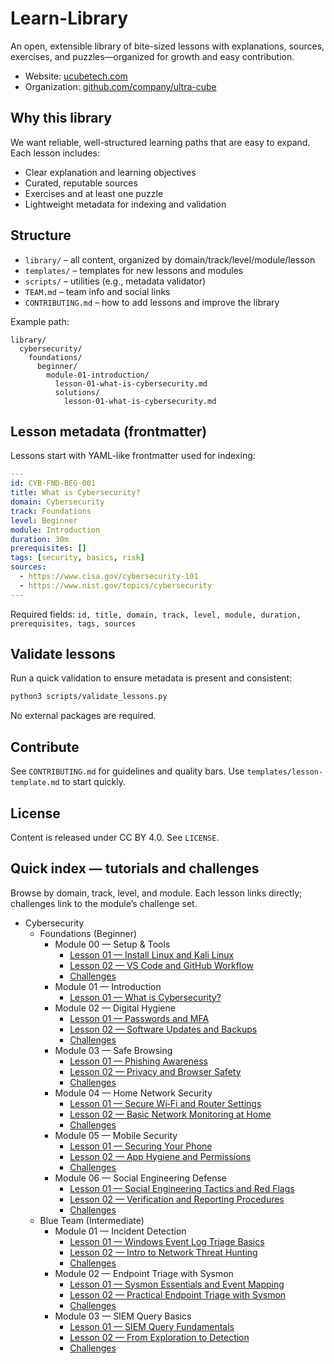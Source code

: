 # Learn-Library

An open, extensible library of bite-sized lessons with explanations, sources, exercises, and puzzles—organized for growth and easy contribution.

- Website: [ucubetech.com](https://www.ucubetech.com)
- Organization: [github.com/company/ultra-cube](https://github.com/company/ultra-cube)

## Why this library

We want reliable, well-structured learning paths that are easy to expand. Each lesson includes:

- Clear explanation and learning objectives
- Curated, reputable sources
- Exercises and at least one puzzle
- Lightweight metadata for indexing and validation

## Structure

- `library/` – all content, organized by domain/track/level/module/lesson
- `templates/` – templates for new lessons and modules
- `scripts/` – utilities (e.g., metadata validator)
- `TEAM.md` – team info and social links
- `CONTRIBUTING.md` – how to add lessons and improve the library

Example path:

```text
library/
  cybersecurity/
    foundations/
      beginner/
        module-01-introduction/
          lesson-01-what-is-cybersecurity.md
          solutions/
            lesson-01-what-is-cybersecurity.md
```

## Lesson metadata (frontmatter)

Lessons start with YAML-like frontmatter used for indexing:

```yaml
---
id: CYB-FND-BEG-001
title: What is Cybersecurity?
domain: Cybersecurity
track: Foundations
level: Beginner
module: Introduction
duration: 30m
prerequisites: []
tags: [security, basics, risk]
sources:
  - https://www.cisa.gov/cybersecurity-101
  - https://www.nist.gov/topics/cybersecurity
---
```

Required fields: `id, title, domain, track, level, module, duration, prerequisites, tags, sources`

## Validate lessons

Run a quick validation to ensure metadata is present and consistent:

```zsh
python3 scripts/validate_lessons.py
```

No external packages are required.

## Contribute

See `CONTRIBUTING.md` for guidelines and quality bars. Use `templates/lesson-template.md` to start quickly.

## License

Content is released under CC BY 4.0. See `LICENSE`.

## Quick index — tutorials and challenges

Browse by domain, track, level, and module. Each lesson links directly; challenges link to the module’s challenge set.

- Cybersecurity
  - Foundations (Beginner)
    - Module 00 — Setup & Tools
      - [Lesson 01 — Install Linux and Kali Linux](library/cybersecurity/foundations/beginner/module-00-setup-and-tools/lesson-01-install-linux-and-kali.md)
      - [Lesson 02 — VS Code and GitHub Workflow](library/cybersecurity/foundations/beginner/module-00-setup-and-tools/lesson-02-vscode-and-github-workflow.md)
      - [Challenges](library/cybersecurity/foundations/beginner/module-00-setup-and-tools/challenges/README.md)
    - Module 01 — Introduction
      - [Lesson 01 — What is Cybersecurity?](library/cybersecurity/foundations/beginner/module-01-introduction/lesson-01-what-is-cybersecurity.md)
    - Module 02 — Digital Hygiene
      - [Lesson 01 — Passwords and MFA](library/cybersecurity/foundations/beginner/module-02-digital-hygiene/lesson-01-passwords-and-mfa.md)
      - [Lesson 02 — Software Updates and Backups](library/cybersecurity/foundations/beginner/module-02-digital-hygiene/lesson-02-updates-and-backups.md)
      - [Challenges](library/cybersecurity/foundations/beginner/module-02-digital-hygiene/challenges/README.md)
    - Module 03 — Safe Browsing
      - [Lesson 01 — Phishing Awareness](library/cybersecurity/foundations/beginner/module-03-safe-browsing/lesson-01-phishing-awareness.md)
      - [Lesson 02 — Privacy and Browser Safety](library/cybersecurity/foundations/beginner/module-03-safe-browsing/lesson-02-privacy-and-browser-safety.md)
      - [Challenges](library/cybersecurity/foundations/beginner/module-03-safe-browsing/challenges/README.md)
    - Module 04 — Home Network Security
      - [Lesson 01 — Secure Wi‑Fi and Router Settings](library/cybersecurity/foundations/beginner/module-04-home-network-security/lesson-01-secure-wifi-and-router.md)
      - [Lesson 02 — Basic Network Monitoring at Home](library/cybersecurity/foundations/beginner/module-04-home-network-security/lesson-02-basic-network-monitoring.md)
      - [Challenges](library/cybersecurity/foundations/beginner/module-04-home-network-security/challenges/README.md)
    - Module 05 — Mobile Security
      - [Lesson 01 — Securing Your Phone](library/cybersecurity/foundations/beginner/module-05-mobile-security/lesson-01-securing-your-phone.md)
      - [Lesson 02 — App Hygiene and Permissions](library/cybersecurity/foundations/beginner/module-05-mobile-security/lesson-02-app-hygiene-and-permissions.md)
      - [Challenges](library/cybersecurity/foundations/beginner/module-05-mobile-security/challenges/README.md)
    - Module 06 — Social Engineering Defense
      - [Lesson 01 — Social Engineering Tactics and Red Flags](library/cybersecurity/foundations/beginner/module-06-social-engineering-defense/lesson-01-social-engineering-tactics.md)
      - [Lesson 02 — Verification and Reporting Procedures](library/cybersecurity/foundations/beginner/module-06-social-engineering-defense/lesson-02-verification-and-reporting.md)
      - [Challenges](library/cybersecurity/foundations/beginner/module-06-social-engineering-defense/challenges/README.md)
  - Blue Team (Intermediate)
    - Module 01 — Incident Detection
      - [Lesson 01 — Windows Event Log Triage Basics](library/cybersecurity/blue-team/intermediate/module-01-incident-detection/lesson-01-windows-event-log-triage.md)
      - [Lesson 02 — Intro to Network Threat Hunting](library/cybersecurity/blue-team/intermediate/module-01-incident-detection/lesson-02-intro-network-threat-hunting.md)
      - [Challenges](library/cybersecurity/blue-team/intermediate/module-01-incident-detection/challenges/README.md)
    - Module 02 — Endpoint Triage with Sysmon
      - [Lesson 01 — Sysmon Essentials and Event Mapping](library/cybersecurity/blue-team/intermediate/module-02-endpoint-triage-sysmon/lesson-01-sysmon-essentials.md)
      - [Lesson 02 — Practical Endpoint Triage with Sysmon](library/cybersecurity/blue-team/intermediate/module-02-endpoint-triage-sysmon/lesson-02-practical-triage-with-sysmon.md)
      - [Challenges](library/cybersecurity/blue-team/intermediate/module-02-endpoint-triage-sysmon/challenges/README.md)
    - Module 03 — SIEM Query Basics
      - [Lesson 01 — SIEM Query Fundamentals](library/cybersecurity/blue-team/intermediate/module-03-siem-query-basics/lessons/lesson-01-siem-query-fundamentals.md)
      - [Lesson 02 — From Exploration to Detection](library/cybersecurity/blue-team/intermediate/module-03-siem-query-basics/lessons/lesson-02-from-exploration-to-detection.md)
      - [Challenges](library/cybersecurity/blue-team/intermediate/module-03-siem-query-basics/challenges/README.md)
